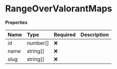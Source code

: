 # RangeOverValorantMaps

**Properties**

| Name | Type     | Required | Description |
| :--- | :------- | :------- | :---------- |
| id   | number[] | ❌       |             |
| name | string[] | ❌       |             |
| slug | string[] | ❌       |             |

<!-- This file was generated by liblab | https://liblab.com/ -->
